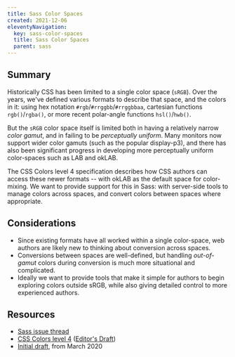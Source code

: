 ```yaml
---
title: Sass Color Spaces
created: 2021-12-06
eleventyNavigation:
  key: sass-color-spaces
  title: Sass Color Spaces
  parent: sass
---
```


## Summary

Historically
CSS has been limited to a single color space (`sRGB`).
Over the years,
we've defined various formats to describe that space,
and the colors in it:
using hex notation `#rgb`/`#rrggbb`/`#rrggbbaa`,
cartesian functions `rgb()`/`rgba()`,
or more recent polar-angle functions `hsl()`/`hwb()`.

But the `sRGB` color space itself is limited
both in having a relatively narrow _color gamut_,
and in failing to be _perceptually uniform_.
Many monitors now support wider color gamuts
(such as the popular display-p3),
and there has also been significant progress
in developing more perceptually uniform color-spaces
such as LAB and okLAB.

The CSS Colors level 4 specification
describes how CSS authors can access these newer formats --
with okLAB as the default space for color-mixing.
We want to provide support for this in Sass:
with server-side tools to manage colors across spaces,
and convert colors between spaces where appropriate.

## Considerations

- Since existing formats have all worked within a single color-space,
  web authors are likely new to thinking about conversion across spaces.
- Conversions between spaces are well-defined,
  but handling _out-of-gamut_ colors during conversion is
  much more situational and complicated.
- Ideally we want to provide tools that make it
  simple for authors to begin exploring colors outside sRGB,
  while also giving detailed control to more experienced authors.

## Resources

- [Sass issue thread](https://github.com/sass/sass/issues/2831)
- [CSS Colors level 4](https://www.w3.org/TR/css-color-4/)
  ([Editor's Draft](https://drafts.csswg.org/css-color/))
- [Initial draft](https://github.com/sass/sass/pull/2832), from March 2020
